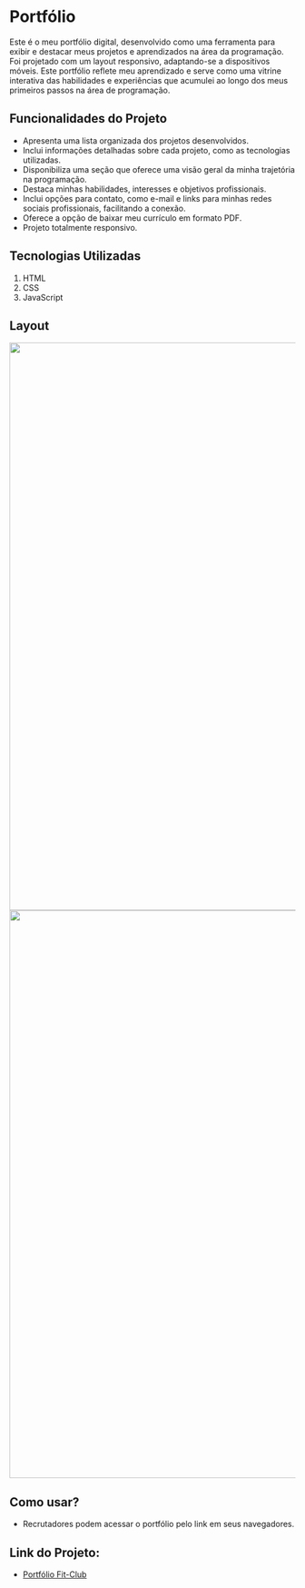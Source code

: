 # Portfólio

<p>
Este é o meu portfólio digital, desenvolvido como uma ferramenta para exibir e destacar meus projetos e aprendizados na área da programação. Foi projetado com um layout responsivo, adaptando-se a dispositivos móveis. Este portfólio reflete meu aprendizado e serve como uma vitrine interativa das habilidades e experiências que acumulei ao longo dos meus primeiros passos na área de programação.
</p>

## Funcionalidades do Projeto
- Apresenta uma lista organizada dos projetos desenvolvidos.
- Inclui informações detalhadas sobre cada projeto, como as tecnologias utilizadas.
- Disponibiliza uma seção que oferece uma visão geral da minha trajetória na programação.
- Destaca minhas habilidades, interesses e objetivos profissionais.
- Inclui opções para contato, como e-mail e links para minhas redes sociais profissionais, facilitando a conexão.
- Oferece a opção de baixar meu currículo em formato PDF.
- Projeto totalmente responsivo.

## Tecnologias Utilizadas
1. HTML
2. CSS
3. JavaScript

## Layout
<div align="center">
  <img src="https://github.com/Jotta-gab/Portifolio/assets/134981382/a11ea913-7122-4903-af1e-1aa84811e385" width="1000px"/> 
  <img src="https://github.com/Jotta-gab/Portifolio/assets/134981382/24686b78-d1f6-45fe-8be1-0255686dea3c" width="1000px"/> 
</div>

## Como usar?
- Recrutadores podem acessar o portfólio pelo link em seus navegadores.

## Link do Projeto:
- [Portfólio Fit-Club](https://portifolio-sage.vercel.app/index.html)

